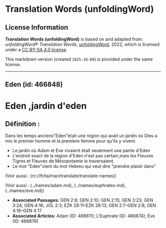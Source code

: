# Translation Words (unfoldingWord)

## License Information

**Translation Words (unfoldingWord)** is based on and adapted from: _unfoldingWord® Translation Words_, [unfoldingWord](https://unfoldingword.org/utw), 2022, which is licensed under a [CC BY-SA 4.0 license](https://creativecommons.org/licenses/by-sa/4.0/legalcode.en).

This markdown version (created `2025-10-09`) is provided under the same license.



--------------------------------

## Eden (id: 466848)

Eden ,jardin d'eden
===================

Définition :
------------

Dans les temps anciens"Eden"était une région qui avait un jardin où Dieu a mis le premier homme et la premiere femme pour qu'ils y vivent.

* Le jardin où Adam et Eve vivaient était seulement une partie d'Eden
* L'endroit exact de la région d'Eden n'est pas certain,mais les Fleuves Tigres et Fleuves de Mésopotamie le traversaient.
* Le mot "Eden"vient du mot Hebreu qui veut dire "prendre plaisir dans"

(Voir aussi : (rc://fr/ta/man/translate/translate\-names))

(Voir aussi : (../names/adam.md), (../names/euphrates.md), (../names/eve.md))

* **Associated Passages:** GEN 2:8; GEN 2:10; GEN 2:15; GEN 3:23; GEN 3:24; GEN 4:16; JOL 2:3; EZK 28:11–EZK 28:13; GEN 2:7–GEN 2:8; GEN 4:16–GEN 4:17
* **Associated Articles:** Adam (ID: 466611); L'Euphrate (ID: 466874); Eve (ID: 466876)

